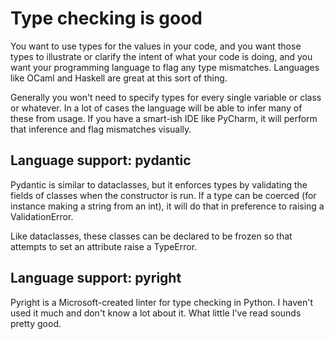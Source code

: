 # Type checking is good

You want to use types for the values in your code, and you want those types
to illustrate or clarify the intent of what your code is doing, and you want
your programming language to flag any type mismatches. Languages like OCaml
and Haskell are great at this sort of thing.

Generally you won't need to specify types for every single variable or class
or whatever. In a lot of cases the language will be able to infer many of
these from usage. If you have a smart-ish IDE like PyCharm, it will perform
that inference and flag mismatches visually.

## Language support: pydantic

Pydantic is similar to dataclasses, but it enforces types by
validating the fields of classes when the constructor is run. If
a type can be coerced (for instance making a string from an int),
it will do that in preference to raising a ValidationError.

Like dataclasses, these classes can be declared to be frozen so
that attempts to set an attribute raise a TypeError.

## Language support: pyright

Pyright is a Microsoft-created linter for type checking in Python.
I haven't used it much and don't know a lot about it. What little
I've read sounds pretty good.

